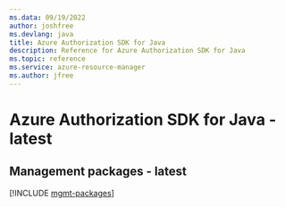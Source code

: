 ```yaml
---
ms.data: 09/19/2022
author: joshfree
ms.devlang: java
title: Azure Authorization SDK for Java
description: Reference for Azure Authorization SDK for Java
ms.topic: reference
ms.service: azure-resource-manager
ms.author: jfree
---
```

# Azure Authorization SDK for Java - latest

## Management packages - latest
[!INCLUDE [mgmt-packages](authorization-mgmt-index.md)]